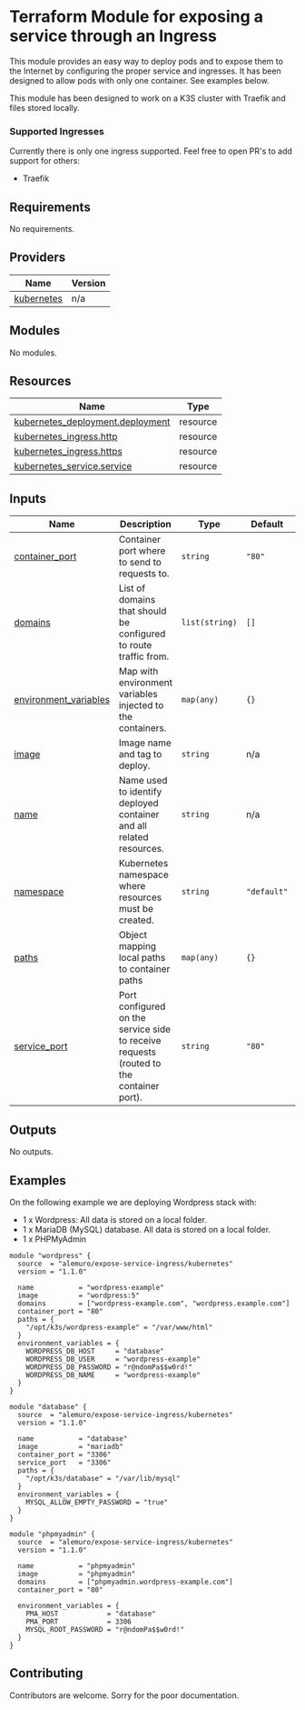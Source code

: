 # Terraform Module for exposing a service through an Ingress

This module provides an easy way to deploy pods and to expose them to the Internet by configuring the proper service and ingresses. 
It has been designed to allow pods with only one container. See examples below.

This module has been designed to work on a K3S cluster with Traefik and files stored locally.

### Supported Ingresses

Currently there is only one ingress supported. Feel free to open PR's to add support for others:

* Traefik

## Requirements

No requirements.

## Providers

| Name | Version |
|------|---------|
| <a name="provider_kubernetes"></a> [kubernetes](#provider\_kubernetes) | n/a |

## Modules

No modules.

## Resources

| Name | Type |
|------|------|
| [kubernetes_deployment.deployment](https://registry.terraform.io/providers/hashicorp/kubernetes/latest/docs/resources/deployment) | resource |
| [kubernetes_ingress.http](https://registry.terraform.io/providers/hashicorp/kubernetes/latest/docs/resources/ingress) | resource |
| [kubernetes_ingress.https](https://registry.terraform.io/providers/hashicorp/kubernetes/latest/docs/resources/ingress) | resource |
| [kubernetes_service.service](https://registry.terraform.io/providers/hashicorp/kubernetes/latest/docs/resources/service) | resource |

## Inputs

| Name | Description | Type | Default | Required |
|------|-------------|------|---------|:--------:|
| <a name="input_container_port"></a> [container\_port](#input\_container\_port) | Container port where to send to requests to. | `string` | `"80"` | no |
| <a name="input_domains"></a> [domains](#input\_domains) | List of domains that should be configured to route traffic from. | `list(string)` | `[]` | no |
| <a name="input_environment_variables"></a> [environment\_variables](#input\_environment\_variables) | Map with environment variables injected to the containers. | `map(any)` | `{}` | no |
| <a name="input_image"></a> [image](#input\_image) | Image name and tag to deploy. | `string` | n/a | yes |
| <a name="input_name"></a> [name](#input\_name) | Name used to identify deployed container and all related resources. | `string` | n/a | yes |
| <a name="input_namespace"></a> [namespace](#input\_namespace) | Kubernetes namespace where resources must be created. | `string` | `"default"` | no |
| <a name="input_paths"></a> [paths](#input\_paths) | Object mapping local paths to container paths | `map(any)` | `{}` | no |
| <a name="input_service_port"></a> [service\_port](#input\_service\_port) | Port configured on the service side to receive requests (routed to the container port). | `string` | `"80"` | no |

## Outputs

No outputs.

## Examples

On the following example we are deploying Wordpress stack with: 
* 1 x Wordpress: All data is stored on a local folder.
* 1 x MariaDB (MySQL) database. All data is stored on a local folder.
* 1 x PHPMyAdmin

```
module "wordpress" {
  source  = "alemuro/expose-service-ingress/kubernetes"
  version = "1.1.0"

  name           = "wordpress-example"
  image          = "wordpress:5"
  domains        = ["wordpress-example.com", "wordpress.example.com"]
  container_port = "80"
  paths = {
    "/opt/k3s/wordpress-example" = "/var/www/html"
  }
  environment_variables = {
    WORDPRESS_DB_HOST     = "database"
    WORDPRESS_DB_USER     = "wordpress-example"
    WORDPRESS_DB_PASSWORD = "r@ndomPa$$w0rd!"
    WORDPRESS_DB_NAME     = "wordpress-example"
  }
}

module "database" {
  source  = "alemuro/expose-service-ingress/kubernetes"
  version = "1.1.0"

  name           = "database"
  image          = "mariadb"
  container_port = "3306"
  service_port   = "3306"
  paths = {
    "/opt/k3s/database" = "/var/lib/mysql"
  }
  environment_variables = {
    MYSQL_ALLOW_EMPTY_PASSWORD = "true"
  }
}

module "phpmyadmin" {
  source  = "alemuro/expose-service-ingress/kubernetes"
  version = "1.1.0"

  name           = "phpmyadmin"
  image          = "phpmyadmin"
  domains        = ["phpmyadmin.wordpress-example.com"]
  container_port = "80"

  environment_variables = {
    PMA_HOST            = "database"
    PMA_PORT            = 3306
    MYSQL_ROOT_PASSWORD = "r@ndomPa$$w0rd!"
  }
}

```

## Contributing

Contributors are welcome. Sorry for the poor documentation.